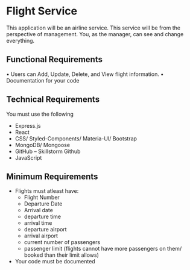 # Flight Service

This application will be an airline service. This service will be from the perspective of management. You, as the manager, can see and change everything.

## Functional Requirements

• Users can Add, Update, Delete, and View flight information.
• Documentation for your code

## Technical Requirements

You must use the following

- Express.js
- React
- CSS/ Styled-Components/ Materia-UI/ Bootstrap
- MongoDB/ Mongoose
- GitHub – Skillstorm Github
- JavaScript

## Minimum Requirements

- Flights must atleast have:
  - Flight Number
  - Departure Date
  - Arrival date
  - departure time
  - arrival time
  - departure airport
  - arrival airport
  - current number of passengers
  - passenger limit (flights cannot have more passengers on them/ booked than their limit allows)
- Your code must be documented
